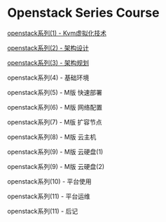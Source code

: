 
# Openstack Series Course

[openstack系列(1) - Kvm虚拟化技术](https://github.com/itweet/labs/blob/master/openstack-series/openstack%E7%B3%BB%E5%88%97(1)-Kvm%E8%99%9A%E6%8B%9F%E5%8C%96%E6%8A%80%E6%9C%AF.md)

[openstack系列(2) - 架构设计](https://github.com/itweet/labs/blob/master/openstack-series/openstack%E7%B3%BB%E5%88%97(2)-%E6%9E%B6%E6%9E%84%E8%AE%BE%E8%AE%A1.md)

[openstack系列(3) - 架构规划](https://github.com/itweet/labs/blob/master/openstack-series/openstack%E7%B3%BB%E5%88%97(3)-%E6%9E%B6%E6%9E%84%E8%A7%84%E5%88%92.md)

openstack系列(4) - 基础环境

openstack系列(5) - M版 快速部署

openstack系列(6) - M版 网络配置

openstack系列(7) - M版 扩容节点

openstack系列(8) - M版 云主机

openstack系列(9) - M版 云硬盘(1)

openstack系列(9) - M版 云硬盘(2)

openstack系列(10) - 平台使用

openstack系列(11) - 平台运维

openstack系列(11) - 后记

